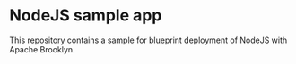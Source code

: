 # NodeJS sample app
This repository contains a sample for blueprint deployment of NodeJS with Apache Brooklyn.
